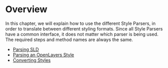 
# Overview

In this chapter, we will explain how to use the different Style Parsers, in order to translate
between different styling formats. Since all Style Parsers have a common interface, it does not
matter which parser is being used. The required steps and method names are always the same.

- [Parsing SLD](./parsing-sld)
- [Parsing an OpenLayers Style](./parsing-openlayers)
- [Converting Styles](./converting-styles)
